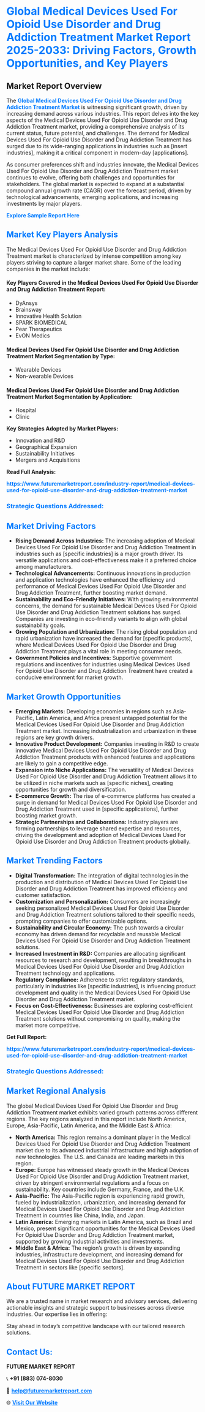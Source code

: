 <h1 style="color: #007BFF;">Global Medical Devices Used For Opioid Use Disorder and Drug Addiction Treatment Market Report 2025-2033: Driving Factors, Growth Opportunities, and Key Players</h1>

<section id="overview">
<h2>Market Report Overview</h2>
<p>The <a href="https://www.futuremarketreport.com/industry-report/medical-devices-used-for-opioid-use-disorder-and-drug-addiction-treatment-market" style="color: #007BFF; text-decoration: none;"><strong>Global Medical Devices Used For Opioid Use Disorder and Drug Addiction Treatment Market</strong></a> is witnessing significant growth, driven by increasing demand across various industries. This report delves into the key aspects of the Medical Devices Used For Opioid Use Disorder and Drug Addiction Treatment market, providing a comprehensive analysis of its current status, future potential, and challenges. The demand for Medical Devices Used For Opioid Use Disorder and Drug Addiction Treatment has surged due to its wide-ranging applications in industries such as [insert industries], making it a critical component in modern-day [applications].</p>
<p>As consumer preferences shift and industries innovate, the Medical Devices Used For Opioid Use Disorder and Drug Addiction Treatment market continues to evolve, offering both challenges and opportunities for stakeholders. The global market is expected to expand at a substantial compound annual growth rate (CAGR) over the forecast period, driven by technological advancements, emerging applications, and increasing investments by major players.</p>
</section>

<section id="overview">
<p><a href="https://www.futuremarketreport.com/request-sample/reportId=78864" style="color: #007BFF; text-decoration: none;"><strong>Explore Sample Report Here</strong></a></p>
</section>

<section id="key-players">
<h2 style="color: #007BFF;">Market Key Players Analysis</h2>
<p>The Medical Devices Used For Opioid Use Disorder and Drug Addiction Treatment market is characterized by intense competition among key players striving to capture a larger market share. Some of the leading companies in the market include:</p>
<h4>Key Players Covered in the Medical Devices Used For Opioid Use Disorder and Drug Addiction Treatment Report:</h4>
<ul><li>DyAnsys</li><li>Brainsway</li><li>Innovative Health Solution</li><li>SPARK BIOMEDICAL</li><li>Pear Therapeutics</li><li>EvON Medics</li></ul>
<h4>Medical Devices Used For Opioid Use Disorder and Drug Addiction Treatment Market Segmentation by Type:</h4>
<ul><li>Wearable Devices</li><li>Non-wearable Devices</li></ul>

<h4>Medical Devices Used For Opioid Use Disorder and Drug Addiction Treatment Market Segmentation by Application:</h4>
<ul><li>Hospital</li><li>Clinic</li></ul>
<p><strong>Key Strategies Adopted by Market Players:</strong></p>
<ul>
<li>Innovation and R&D</li>
<li>Geographical Expansion</li>
<li>Sustainability Initiatives</li>
<li>Mergers and Acquisitions</li>
</ul>
</section>

<section>
<p><strong>Read Full Analysis: </strong></p><a href="https://www.futuremarketreport.com/industry-report/medical-devices-used-for-opioid-use-disorder-and-drug-addiction-treatment-market" style="color: #007BFF; text-decoration: none;"><strong>https://www.futuremarketreport.com/industry-report/medical-devices-used-for-opioid-use-disorder-and-drug-addiction-treatment-market</strong></a>
<h3 style="color: #007BFF;">Strategic Questions Addressed:</h3>
</section>

<section id="driving-factors">
<h2 style="color: #007BFF;">Market Driving Factors</h2>
<ul>
<li><strong>Rising Demand Across Industries:</strong> The increasing adoption of Medical Devices Used For Opioid Use Disorder and Drug Addiction Treatment in industries such as [specific industries] is a major growth driver. Its versatile applications and cost-effectiveness make it a preferred choice among manufacturers.</li>
<li><strong>Technological Advancements:</strong> Continuous innovations in production and application technologies have enhanced the efficiency and performance of Medical Devices Used For Opioid Use Disorder and Drug Addiction Treatment, further boosting market demand.</li>
<li><strong>Sustainability and Eco-Friendly Initiatives:</strong> With growing environmental concerns, the demand for sustainable Medical Devices Used For Opioid Use Disorder and Drug Addiction Treatment solutions has surged. Companies are investing in eco-friendly variants to align with global sustainability goals.</li>
<li><strong>Growing Population and Urbanization:</strong> The rising global population and rapid urbanization have increased the demand for [specific products], where Medical Devices Used For Opioid Use Disorder and Drug Addiction Treatment plays a vital role in meeting consumer needs.</li>
<li><strong>Government Policies and Incentives:</strong> Supportive government regulations and incentives for industries using Medical Devices Used For Opioid Use Disorder and Drug Addiction Treatment have created a conducive environment for market growth.</li>
</ul>
</section>

<section id="growth-opportunities">
<h2 style="color: #007BFF;">Market Growth Opportunities</h2>
<ul>
<li><strong>Emerging Markets:</strong> Developing economies in regions such as Asia-Pacific, Latin America, and Africa present untapped potential for the Medical Devices Used For Opioid Use Disorder and Drug Addiction Treatment market. Increasing industrialization and urbanization in these regions are key growth drivers.</li>
<li><strong>Innovative Product Development:</strong> Companies investing in R&D to create innovative Medical Devices Used For Opioid Use Disorder and Drug Addiction Treatment products with enhanced features and applications are likely to gain a competitive edge.</li>
<li><strong>Expansion into Niche Applications:</strong> The versatility of Medical Devices Used For Opioid Use Disorder and Drug Addiction Treatment allows it to be utilized in niche markets such as [specific niches], creating opportunities for growth and diversification.</li>
<li><strong>E-commerce Growth:</strong> The rise of e-commerce platforms has created a surge in demand for Medical Devices Used For Opioid Use Disorder and Drug Addiction Treatment used in [specific applications], further boosting market growth.</li>
<li><strong>Strategic Partnerships and Collaborations:</strong> Industry players are forming partnerships to leverage shared expertise and resources, driving the development and adoption of Medical Devices Used For Opioid Use Disorder and Drug Addiction Treatment products globally.</li>
</ul>
</section>

<section id="trending-factors">
<h2 style="color: #007BFF;">Market Trending Factors</h2>
<ul>
<li><strong>Digital Transformation:</strong> The integration of digital technologies in the production and distribution of Medical Devices Used For Opioid Use Disorder and Drug Addiction Treatment has improved efficiency and customer satisfaction.</li>
<li><strong>Customization and Personalization:</strong> Consumers are increasingly seeking personalized Medical Devices Used For Opioid Use Disorder and Drug Addiction Treatment solutions tailored to their specific needs, prompting companies to offer customizable options.</li>
<li><strong>Sustainability and Circular Economy:</strong> The push towards a circular economy has driven demand for recyclable and reusable Medical Devices Used For Opioid Use Disorder and Drug Addiction Treatment solutions.</li>
<li><strong>Increased Investment in R&D:</strong> Companies are allocating significant resources to research and development, resulting in breakthroughs in Medical Devices Used For Opioid Use Disorder and Drug Addiction Treatment technology and applications.</li>
<li><strong>Regulatory Compliance:</strong> Adherence to strict regulatory standards, particularly in industries like [specific industries], is influencing product development and quality in the Medical Devices Used For Opioid Use Disorder and Drug Addiction Treatment market.</li>
<li><strong>Focus on Cost-Effectiveness:</strong> Businesses are exploring cost-efficient Medical Devices Used For Opioid Use Disorder and Drug Addiction Treatment solutions without compromising on quality, making the market more competitive.</li>
</ul>
</section>

<section>
<p><strong>Get Full Report: </strong></p><a href="https://www.futuremarketreport.com/industry-report/medical-devices-used-for-opioid-use-disorder-and-drug-addiction-treatment-market" style="color: #007BFF; text-decoration: none;"><strong>https://www.futuremarketreport.com/industry-report/medical-devices-used-for-opioid-use-disorder-and-drug-addiction-treatment-market</strong></a>
<h3 style="color: #007BFF;">Strategic Questions Addressed:</h3>
</section>


<section id="regional-analysis">
<h2 style="color: #007BFF;">Market Regional Analysis</h2>
<p>The global Medical Devices Used For Opioid Use Disorder and Drug Addiction Treatment market exhibits varied growth patterns across different regions. The key regions analyzed in this report include North America, Europe, Asia-Pacific, Latin America, and the Middle East & Africa:</p>
<ul>
<li><strong>North America:</strong> This region remains a dominant player in the Medical Devices Used For Opioid Use Disorder and Drug Addiction Treatment market due to its advanced industrial infrastructure and high adoption of new technologies. The U.S. and Canada are leading markets in this region.</li>
<li><strong>Europe:</strong> Europe has witnessed steady growth in the Medical Devices Used For Opioid Use Disorder and Drug Addiction Treatment market, driven by stringent environmental regulations and a focus on sustainability. Key countries include Germany, France, and the U.K.</li>
<li><strong>Asia-Pacific:</strong> The Asia-Pacific region is experiencing rapid growth, fueled by industrialization, urbanization, and increasing demand for Medical Devices Used For Opioid Use Disorder and Drug Addiction Treatment in countries like China, India, and Japan.</li>
<li><strong>Latin America:</strong> Emerging markets in Latin America, such as Brazil and Mexico, present significant opportunities for the Medical Devices Used For Opioid Use Disorder and Drug Addiction Treatment market, supported by growing industrial activities and investments.</li>
<li><strong>Middle East & Africa:</strong> The region’s growth is driven by expanding industries, infrastructure development, and increasing demand for Medical Devices Used For Opioid Use Disorder and Drug Addiction Treatment in sectors like [specific sectors].</li>
</ul>
</section>

<footer>
<h2 style="color: #007BFF;">About FUTURE MARKET REPORT</h2>
<p>We are a trusted name in market research and advisory services, delivering actionable insights and strategic support to businesses across diverse industries. Our expertise lies in offering:</p>

<p>Stay ahead in today’s competitive landscape with our tailored research solutions.</p>

<h2 style="color: #007BFF;">Contact Us:</h2>
<p><strong>FUTURE MARKET REPORT</strong></p>
<p>📞 <strong>+91 (883) 074-8030</strong></p>
<p>📧 <strong><a href="mailto:help@futuremarketreport.com" style="color: #007BFF;">help@futuremarketreport.com</a></strong></p>
<p>🌐 <strong><a href="https://www.futuremarketreport.com/" style="color: #007BFF;">Visit Our Website</a></strong></p>
</footer>